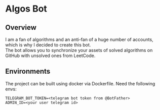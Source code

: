 # Algos Bot

## Overview
I am a fan of algorithms and an anti-fan of a huge number of accounts, which is why I decided to create this bot.\
The bot allows you to synchronize your assets of solved algorithms on GitHub with unsolved ones from LeetCode.

## Environments
The project can be built using docker via Dockerfile. Need the following envs:
```
TELEGRAM_BOT_TOKEN=<telegram bot token from @BotFather>
ADMIN_ID=<your user telegram id>
```

